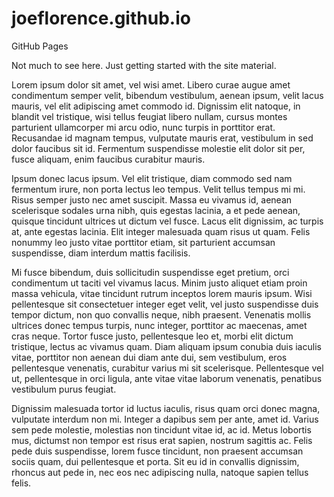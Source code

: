 # joeflorence.github.io
GitHub Pages

Not much to see here. Just getting started with the site material.

Lorem ipsum dolor sit amet, vel wisi amet. Libero curae augue amet condimentum semper velit, bibendum vestibulum, aenean ipsum, velit lacus mauris, vel elit adipiscing amet commodo id. Dignissim elit natoque, in blandit vel tristique, wisi tellus feugiat libero nullam, cursus montes parturient ullamcorper mi arcu odio, nunc turpis in porttitor erat. Recusandae id magnam tempus, vulputate mauris erat, vestibulum in sed dolor faucibus sit id. Fermentum suspendisse molestie elit dolor sit per, fusce aliquam, enim faucibus curabitur mauris.

Ipsum donec lacus ipsum. Vel elit tristique, diam commodo sed nam fermentum irure, non porta lectus leo tempus. Velit tellus tempus mi mi. Risus semper justo nec amet suscipit. Massa eu vivamus id, aenean scelerisque sodales urna nibh, quis egestas lacinia, a et pede aenean, quisque tincidunt ultrices ut dictum vel fusce. Lacus elit dignissim, ac turpis at, ante egestas lacinia. Elit integer malesuada quam risus ut quam. Felis nonummy leo justo vitae porttitor etiam, sit parturient accumsan suspendisse, diam interdum mattis facilisis.

Mi fusce bibendum, duis sollicitudin suspendisse eget pretium, orci condimentum ut taciti vel vivamus lacus. Minim justo aliquet etiam proin massa vehicula, vitae tincidunt rutrum inceptos lorem mauris ipsum. Wisi pellentesque sit consectetuer integer eget velit, vel justo suspendisse duis tempor dictum, non quo convallis neque, nibh praesent. Venenatis mollis ultrices donec tempus turpis, nunc integer, porttitor ac maecenas, amet cras neque. Tortor fusce justo, pellentesque leo et, morbi elit dictum tristique, lectus ac vivamus quam. Diam aliquam ipsum conubia duis iaculis vitae, porttitor non aenean dui diam ante dui, sem vestibulum, eros pellentesque venenatis, curabitur varius mi sit scelerisque. Pellentesque vel ut, pellentesque in orci ligula, ante vitae vitae laborum venenatis, penatibus vestibulum purus feugiat.

Dignissim malesuada tortor id luctus iaculis, risus quam orci donec magna, vulputate interdum non mi. Integer a dapibus sem per ante, amet id. Varius sem pede molestie, molestias non tincidunt vitae id, ac id. Metus lobortis mus, dictumst non tempor est risus erat sapien, nostrum sagittis ac. Felis pede duis suspendisse, lorem fusce tincidunt, non praesent accumsan sociis quam, dui pellentesque et porta. Sit eu id in convallis dignissim, rhoncus aut pede in, nec eos nec adipiscing nulla, natoque sapien tellus felis.

